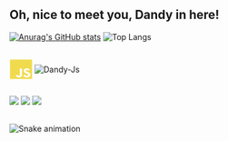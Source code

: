 <h2> Oh, nice to meet you, Dandy in here! </h2> 

[![Anurag's GitHub stats](https://github-readme-stats.vercel.app/api?username=Dendzy)](https://github.com/anuraghazra/github-readme-stats)
![Top Langs](https://github-readme-stats.vercel.app/api/top-langs/?username=Dendzy&layout=compact)

<div style="display: inline_block"><br>
  <img align="center" alt="Dandy-Js" height="35" width="40" src="https://raw.githubusercontent.com/devicons/devicon/master/icons/javascript/javascript-plain.svg">
  <img align="center" alt="Dandy-Js" height="35" width="40"  src="https://cdn.jsdelivr.net/gh/devicons/devicon/icons/java/java-original.svg" />
          
</div>

##
<div>
  <a href="https://instagram.com/yago.code" target="_blank"><img src="https://img.shields.io/badge/-Instagram-%23E4405F?style=for-the-badge&logo=instagram&logoColor=white" target="_blank"></a>
  <a href = "mailto:jose.oliveira@dcx.ufpb.br"><img src="https://img.shields.io/badge/-Gmail-%23333?style=for-the-badge&logo=gmail&logoColor=white" target="_blank"></a>
  <a href="https://www.linkedin.com/in/jos%C3%A9-oliveira-8427ba26a/" target="_blank"><img src="https://img.shields.io/badge/-LinkedIn-%230077B5?style=for-the-badge&logo=linkedin&logoColor=white" target="_blank"></a>
</div>

##

![Snake animation](https://github.com/Dendzy/Dendzy/blob/output/github-contribution-grid-snake.svg)
